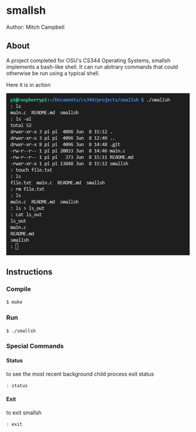# smallsh
Author: Mitch Campbell

## About
A project completed for OSU's CS344 Operating Systems, smallsh implements a bash-like shell. It can run abitrary commands that could otherwise be run using a typical shell.

Here it is in action

![Example of smallsh in use](/images/example.PNG)

## Instructions
### Compile
```bash
$ make
```

### Run
```bash
$ ./smallsh
```

### Special Commands
#### Status
to see the most recent background child process exit status
```bash
: status
```

#### Exit
to exit smallsh
```bash
: exit
```